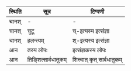 | स्थिति | सूत्र | टिप्पणी |
| ----- | ------- | ------ |
| चानश् | - | - |
| चानश् | चुटू | च्-इत्यस्य इत्संज्ञा |
| चानश् | हलन्त्यम् | श्-इत्यस्य इत्संज्ञा |
| आन | तस्य लोपः | इत्संज्ञकस्य लोपः |
| आन | तिङ्शित्सार्वधातुकम् | शित्त्वात् कृत् सार्वधातुकम् |
